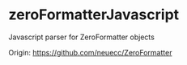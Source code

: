 # zeroFormatterJavascript
Javascript parser for ZeroFormatter objects

Origin: https://github.com/neuecc/ZeroFormatter 
